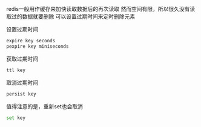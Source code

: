 redis一般用作缓存来加快读取数据后的再次读取
然而空间有限，所以很久没有读取过的数据就要删除
可以设置过期时间来定时删除元素

设置过期时间
```bash
expire key seconds
pexpire key miniseconds
```
获取过期时间
```bash
ttl key
```
取消过期时间
```bash
persist key
```
值得注意的是，重新set也会取消
```bash
set key
```
